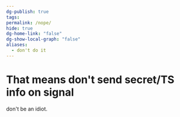 ```yaml
---
dg-publish: true
tags: 
permalink: /nope/
hide: true
dg-home-link: "false"
dg-show-local-graph: "false"
aliases:
  - don't do it
---
```


# That means don't send secret/TS info on signal
don't be an idiot.